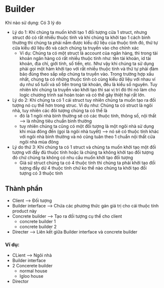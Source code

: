 # Builder
Khi nào sử dụng: Có 3 lý do
- Lý do 1: Khi chúng ta muốn khởi tạo 1 đối tượng cửa 1 struct, nhưng struct đó có rất nhiều thuộc tính và khi chúng ta khởi tạo 1 cách bình thường thì chúng ta phải nắm được kiểu dữ liệu của thuộc tính đó, thứ tự cửa kiểu dữ liệu đó và cách chúng ta truyền vào cho chính xác
    * Ví dụ: Chúng ta có một struct là account của ngân hàng, thì trong tài khoản ngân hàng có rất nhiều thuộc tính như: tên tài khoản, id tài khoản, địa chỉ, giới tính, số tiền, etc. Như vậy khi chúng ta sử dụng phải gọi một hàm khởi tạo với rất nhiều thuộc tính và thứ tự phải đảm bảo đúng theo sắp xếp chúng ta truyền vào. Trong trường hợp xấu nhất, chúng ta có những thuộc tính có cùng kiểu dữ liệu với nhau ví dụ như số tuổi và số tiền trong tài khoản, đều là kiểu số nguyên. Tuy nhiên khi chúng ta truyền vào khởi tạo thì sai vị trí đó thì nó làm cho logic chương trình sai hoàn toàn và có thể gây thiệt hại rất lớn.
- Lý do 2: Khi chúng ta có 1 cái struct tuy nhiên chúng ta muốn tạo ra đối tượng nó cụ thể hơn trong struc. Ví dụ như: Chúng ta có struct là ngôi nhà, tuy nhiên các đôi tượng chúng ta có thể là
    * đó là 1 ngôi nhà bình thường sẽ có các thuộc tính, thông số, nội thất --> là những tiêu chuẩn bình thường
    * tuy nhiên chúng ta cũng có một đối tượng là một ngôi nhà sử dụng khi mùa đông đến (gọi là ngôi nhà tuyết) --> nó sẽ có thuộc tính khác với ngôi nhà bình thường và nó cũng tuân theo 1 chuẩn nội thất cửa ngôi nhà mùa đông
- Lý do thứ 3: Khi chúng ta có 1 struct và chúng ta muốn khởi tạo một đối tượng với đầy đủ thuộc tính hoặc là chúng ta không khởi tạo đối tượng đó chứ chúng ta không có nhu cầu muốn khởi tạo đối tượng
    * Giả sử struct chúng ta có 4 thuộc tính thì chúng ta phải khởi tạo đối tượng đầy dử 4 thuộc tính chứ ko thể nào chúng ta khởi tạo đối tượng có 3 thuộc tính

## Thành phần
- Client --> Đối tượng
- Builder interface --> Chứa các phương thức gán giá trị cho cái thuộc tính product này
- Concrete builder --> Tạo ra đối tượng cụ thể cho client
    + concrete builder 1
    + concrete builder 2
- Directer --> Liên kết giữa Builder interface và concrete builder

### Ví dụ:
- CLient --> Ngôi nhà
- Builder interface 
- 2 Concerete builder
    + normal house
    + Igloo house
- Director